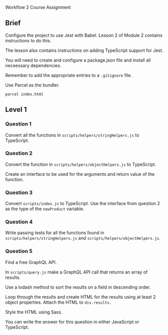  Workflow 2 Course Assignment

## Brief

Configure the project to use Jest with Babel. Lesson 2 of Module 2 contains instructions to do this.

The lesson also contains instructions on adding TypeScript support for Jest.

You will need to create and configure a package.json file and install all neceessary dependencies.

Remember to add the appropriate entries to a `.gitignore` file.

Use Parcel as the bundler.

```
parcel index.html
```

## Level 1

### Question 1

Convert all the functions in `scripts/helpers/stringHelpers.js` to TypeScript.

### Question 2

Convert the function in `scripts/helpers/objectHelpers.js` to TypeScript.

Create an interface to be used for the arguments and return value of the function.

### Question 3

Convert `scripts/index.js` to TypeScript. Use the interface from question 2 as the type of the `newProduct` variable.

### Question 4

Write passing tests for all the functions found in `scripts/helpers/stringHelpers.js` and `scripts/helpers/objectHelpers.js`.

### Question 5

Find a free GraphQL API.

In `scripts/query.js` make a GraphQL API call that returns an array of results.

Use a lodash method to sort the results on a field in descending order.

Loop through the results and create HTML for the results using at least 2 object properties. Attach the HTML to `div.results.`

Style the HTML using Sass.

You can write the answer for this question in either JavaScript or TypeScript.
